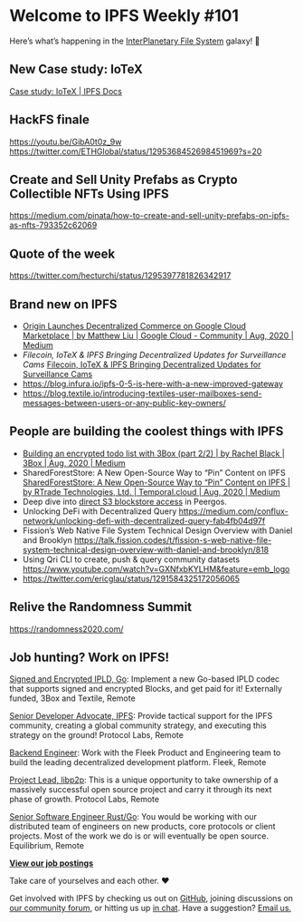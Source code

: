 # Welcome to IPFS Weekly #101

Here’s what’s happening in the [InterPlanetary File System](https://ipfs.io/) galaxy! 🚀

## New Case study: IoTeX
[Case study: IoTeX | IPFS Docs](https://docs.ipfs.io/concepts/case-study-iotex/)


## HackFS finale
https://youtu.be/GibA0t0z_9w
https://twitter.com/ETHGlobal/status/1295368452698451969?s=20


## Create and Sell Unity Prefabs as Crypto Collectible NFTs Using IPFS
https://medium.com/pinata/how-to-create-and-sell-unity-prefabs-on-ipfs-as-nfts-793352c62069


## Quote of the week
https://twitter.com/hecturchi/status/1295397781826342917


## Brand new on IPFS
* [Origin Launches Decentralized Commerce on Google Cloud Marketplace | by Matthew Liu | Google Cloud - Community | Aug, 2020 | Medium](https://medium.com/google-cloud/origin-launches-decentralized-commerce-on-google-cloud-marketplace-b74fb46be7d9)
* *Filecoin, IoTeX & IPFS Bringing Decentralized Updates for Surveillance Cams*
[Filecoin, IoTeX & IPFS Bringing Decentralized Updates for Surveillance Cams](https://cryptonews.com/news/filecoin-iotex-ipfs-bringing-decentralized-updates-for-surve-7417.htm)
* https://blog.infura.io/ipfs-0-5-is-here-with-a-new-improved-gateway
* https://blog.textile.io/introducing-textiles-user-mailboxes-send-messages-between-users-or-any-public-key-owners/


## People are building the coolest things with IPFS
* [Building an encrypted todo list with 3Box (part 2/2) | by Rachel Black | 3Box | Aug, 2020 | Medium](https://medium.com/3box/building-an-encrypted-todo-list-with-3box-part-2-2-da15aa2e2640)
* SharedForestStore: A New Open-Source Way to “Pin” Content on IPFS [SharedForestStore: A New Open-Source Way to “Pin” Content on IPFS | by RTrade Technologies, Ltd. | Temporal.cloud | Aug, 2020 | Medium](https://medium.com/temporal-cloud/sharedforeststore-a-new-open-source-way-to-pin-content-on-ipfs-300817fe606f)
* Deep dive into [direct S3 blockstore access](https://peergos.org/posts/direct-s3) in Peergos.
* Unlocking DeFi with Decentralized Query https://medium.com/conflux-network/unlocking-defi-with-decentralized-query-fab4fb04d97f
* Fission’s Web Native File System Technical Design Overview with Daniel and Brooklyn https://talk.fission.codes/t/fission-s-web-native-file-system-technical-design-overview-with-daniel-and-brooklyn/818
* Using Qri CLI to create, push & query community datasets https://www.youtube.com/watch?v=GXNfxbKYLHM&feature=emb_logo
* https://twitter.com/ericglau/status/1291584325172056065


## Relive the Randomness Summit
https://randomness2020.com/


## Job hunting? Work on IPFS!

[Signed and Encrypted IPLD, Go](https://www.notion.so/Signed-and-Encrypted-data-in-IPFS-e1593e90b56e44c38e165109999782ce): Implement a new Go-based IPLD codec that supports signed and encrypted Blocks, and get paid for it! Externally funded, 3Box and Textile, Remote

[Senior Developer Advocate, IPFS](https://jobs.lever.co/protocol/71c4a9b9-af90-4ce9-9dba-8b72507997bf): Provide tactical support for the IPFS community, creating a global community strategy, and executing this strategy on the ground! Protocol Labs, Remote

[Backend Engineer](https://cryptojobslist.com/jobs/backend-engineer-at-fleek-remote): Work with the Fleek Product and Engineering team to build the leading decentralized development platform. Fleek, Remote

[Project Lead, libp2p](https://jobs.lever.co/protocol/27ff3891-6e13-4aa8-b43a-734715e85a26): This is a unique opportunity to take ownership of a massively successful open source project and carry it through its next phase of growth. Protocol Labs, Remote

[Senior Software Engineer Rust/Go](https://www.notion.so/Hiring-Senior-Software-Engineer-Rust-Go-e6c94ccc261f426c80a483c7fc642412): You would be working with our distributed team of engineers on new products, core protocols or client projects. Most of the work we do is or will eventually be open source. Equilibrium, Remote

**[View our job postings](https://jobs.lever.co/protocol)**

Take care of yourselves and each other. ❤️

Get involved with IPFS by checking us out on [GitHub](https://github.com/ipfs), joining discussions on [our community forum](https://discuss.ipfs.io/), or hitting us up [in chat](https://riot.im/app/#/room/#ipfs:matrix.org). Have a suggestion? [Email us.](mailto:newsletter@ipfs.io)
